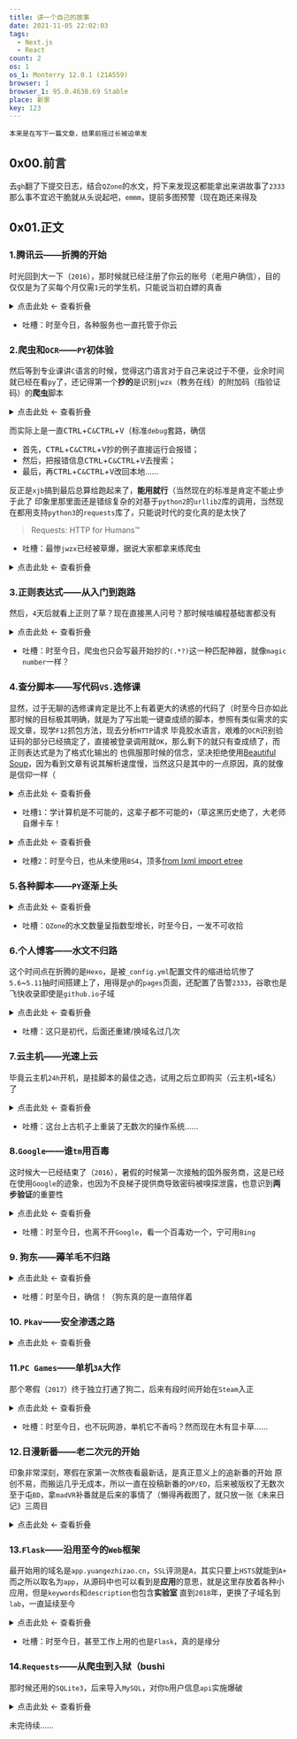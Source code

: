 ```yaml
---
title: 讲一个自己的故事
date: 2021-11-05 22:02:03
tags:
  - Next.js
  - React
count: 2
os: 1
os_1: Monterry 12.0.1 (21A559)
browser: 1
browser_1: 95.0.4638.69 Stable
place: 新家
key: 123
---
```

    本来是在写下一篇文章，结果前摇过长被迫单发
<!-- more -->
## 0x00.前言
去`gh`翻了下提交日志，结合`QZone`的水文，捋下来发现这都能拿出来讲故事了`2333`
那么事不宜迟干脆就从头说起吧，`emmm`，提前多图预警（现在跑还来得及

## 0x01.正文
### 1.腾讯云——折腾的开始
时光回到大一下（`2016`），那时候就已经注册了你云的账号（老用户确信），目的仅仅是为了买每个月仅需`1`元的学生机，只能说当初白嫖的真香

<details><summary>点击此处 ← 查看折叠</summary>

![2016-01-17 21:42:26](https://i1.yuangezhizao.cn/macOS/20211105223034.png!webp)

</details>

- 吐槽：时至今日，各种服务也一直托管于你云

### 2.爬虫和`OCR`——`PY`初体验
然后等到专业课讲`C`语言的时候，觉得这门语言对于自己来说过于不便，业余时间就已经在看`py`了，还记得第一个**抄的**是识别`jwzx`（教务在线）的附加码（指验证码）的**爬虫**脚本

<details><summary>点击此处 ← 查看折叠</summary>

![第一次的 PY 交易](https://i1.yuangezhizao.cn/macOS/20211105231511.png!webp)

</details>

而实际上是一直<kbd>CTRL</kbd>+<kbd>C</kbd>`&`<kbd>CTRL</kbd>+<kbd>V</kbd>（标准`debug`套路，确信
- 首先，<kbd>CTRL</kbd>+<kbd>C</kbd>`&`<kbd>CTRL</kbd>+<kbd>V</kbd>抄的例子直接运行会报错；
- 然后，把报错信息<kbd>CTRL</kbd>+<kbd>C</kbd>`&`<kbd>CTRL</kbd>+<kbd>V</kbd>去搜索；
- 最后，再<kbd>CTRL</kbd>+<kbd>C</kbd>`&`<kbd>CTRL</kbd>+<kbd>V</kbd>改回本地……

反正是`xjb`搞到最后总算给跑起来了，**能用就行**（当然现在的标准是肯定不能止步于此了
印象里那里面还是错综复杂的对基于`python2`的`urllib2`库的调用，当然现在都用支持`python3`的`requests`库了，只能说时代的变化真的是太快了
> Requests: HTTP for Humans™

- 吐槽：最惨`jwzx`已经被草爆，据说大家都拿来练爬虫

<details><summary>点击此处 ← 查看折叠</summary>

![xs](https://i1.yuangezhizao.cn/macOS/20211106173907.png!webp)

</details>

### 3.正则表达式——从入门到跑路
然后，`4`天后就看上正则了草？现在直接黑人问号？那时候啥编程基础害都没有

<details><summary>点击此处 ← 查看折叠</summary>

![正则表达式](https://i1.yuangezhizao.cn/macOS/20211105231804.png!webp)

</details>

- 吐槽：时至今日，爬虫也只会写最开始抄的`(.*?)`这一种匹配神器，就像`magic number`一样？

### 4.查分脚本——写代码`VS.`选修课
显然，过于无聊的选修课肯定是比不上有着更大的诱惑的代码了（时至今日亦如此
那时候的目标极其明确，就是为了写出能一键查成绩的脚本，参照有类似需求的实现文章，现学`F12`抓包方法，现去分析`HTTP`请求
毕竟胶水语言，艰难的`OCR`识别验证码的部分已经搞定了，直接被登录调用就`OK`，那么剩下的就只有查成绩了，而正则表达式是为了格式化输出的
也佩服那时候的信念，坚决拒绝使用[Beautiful Soup](https://www.crummy.com/software/BeautifulSoup/bs4/doc/)，因为看到文章有说其解析速度慢，当然这只是其中的一点原因，真的就像是信仰一样（

<details><summary>点击此处 ← 查看折叠</summary>

![一键查成绩](https://i1.yuangezhizao.cn/macOS/20211105235237.png!webp)
![后面放到了微信公众号里面，供自己班级同学的使用](https://i1.yuangezhizao.cn/macOS/20211106174150.png!webp)
![一点一点的优化](https://i1.yuangezhizao.cn/macOS/20211106174357.png!webp)
![计划任务](https://i1.yuangezhizao.cn/macOS/20211106174640.png!webp)
![大战 jwzx](https://i1.yuangezhizao.cn/macOS/20211106175210.png!webp)
![黑历史](https://i1.yuangezhizao.cn/macOS/20211106180730.png!webp)

</details>

- 吐槽`1`：学计算机是不可能的，这辈子都不可能的`⬇`（草这黑历史绝了，大老师自爆卡车！

<details><summary>点击此处 ← 查看折叠</summary>

![而计算机要 525](https://i1.yuangezhizao.cn/macOS/20211105230824.png!webp)

</details>

- 吐槽`2`：时至今日，也从未使用`BS4`，顶多[from lxml import etree](https://lxml.de/tutorial.html)

### 5.各种脚本——`PY`逐渐上头

<details><summary>点击此处 ← 查看折叠</summary>

![不是自己干的.jpG](https://i1.yuangezhizao.cn/macOS/20211106005647.png!webp)
![黑历史](https://i1.yuangezhizao.cn/macOS/20211106010436.png!webp)
![黑历史](https://i1.yuangezhizao.cn/macOS/20211106011050.png!webp)

</details>

- 吐槽：`QZone`的水文数量呈指数型增长，时至今日，一发不可收拾

### 6.个人博客——水文不归路
这个时间点在折腾的是`Hexo`，是被`_config.yml`配置文件的缩进给坑惨了
`5.6`~`5.11`抽时间搭建上了，用得是`gh`的`pages`页面，还配置了告警`2333`，谷歌也是飞快收录即使是`github.io`子域

<details><summary>点击此处 ← 查看折叠</summary>

![黑历史](https://i1.yuangezhizao.cn/macOS/20211106011347.png!webp)
![第一篇水文](https://i1.yuangezhizao.cn/macOS/20211106012803.png!webp)
![第一次告警](https://i1.yuangezhizao.cn/macOS/20211106014320.png!webp)
![被索引](https://i1.yuangezhizao.cn/macOS/20211106151010.png!webp)
![后来懒得限制，就又给放开了](https://i1.yuangezhizao.cn/macOS/20211106162122.png!webp)

</details>

- 吐槽：这只是初代，后面还重建/换域名过几次

### 7.云主机——光速上云
毕竟云主机`24h`开机，是挂脚本的最佳之选，试用之后立即购买（云主机`+`域名）了

<details><summary>点击此处 ← 查看折叠</summary>

![试用](https://i1.yuangezhizao.cn/macOS/20211106012349.png!webp)
![付费](https://i1.yuangezhizao.cn/macOS/20211106013229.png!webp)

</details>

- 吐槽：这台上古机子上重装了无数次的操作系统……

### 8.`Google`——谁`tm`用百毒
这时候大一已经结束了（`2016`），暑假的时候第一次接触的国外服务商，这是已经在使用`Google`的迹象，也因为不良梯子提供商导致密码被嗅探泄露，也意识到**两步验证**的重要性

<details><summary>点击此处 ← 查看折叠</summary>

![黑历史](https://i1.yuangezhizao.cn/macOS/20211105230638.png!webp)
![vpncup](https://i1.yuangezhizao.cn/macOS/20211106014541.png!webp)
![有被吓到](https://i1.yuangezhizao.cn/macOS/20211106015806.png!webp)
![公开梯子，不可避免](https://i1.yuangezhizao.cn/macOS/20211106160726.png!webp)
![两步验证](https://i1.yuangezhizao.cn/macOS/20211106160830.png!webp)

</details>

- 吐槽：时至今日，也离不开`Google`，看一个百毒劝一个，宁可用`Bing`

### 9. 狗东——薅羊毛不归路

<details><summary>点击此处 ← 查看折叠</summary>

![怀念那个时代](https://i1.yuangezhizao.cn/macOS/20211106015103.png!webp)
![狗东抽奖](https://i1.yuangezhizao.cn/macOS/20211106171748.png!webp)
![抽中手办](https://i1.yuangezhizao.cn/macOS/20211106172602.png!webp)

</details>

- 吐槽：时至今日，确信！（狗东真的是一直陪伴着

### 10. `Pkav`——安全渗透之路

<details><summary>点击此处 ← 查看折叠</summary>

![尝试爆破](https://i1.yuangezhizao.cn/macOS/20211106020141.png!webp)

</details>

### 11.`PC Games`——单机`3A`大作
那个寒假（`2017`）终于独立打通了狗二，后来有段时间开始在`Steam`入正

<details><summary>点击此处 ← 查看折叠</summary>

![狗二](https://i1.yuangezhizao.cn/macOS/20211106151939.png!webp)
![传送门](https://i1.yuangezhizao.cn/macOS/20211106160218.png!webp)

</details>

- 吐槽：时至今日，也不玩网游，单机它不香吗？然而现在木有显卡草……

### 12.日漫新番——老二次元的开始
印象非常深刻，寒假在家第一次熬夜看最新话，是真正意义上的追新番的开始
原创不易，而搬运几乎无成本，所以一直在投稿新番的`OP/ED`，后来被版权了无数次
至于屯`BD`，拿`madVR`补番就是后来的事情了（懒得再截图了，就只放一张《未来日记》三周目

<details><summary>点击此处 ← 查看折叠</summary>

![HS](https://i1.yuangezhizao.cn/macOS/20211106152251.png!webp)
![OP/ED](https://i1.yuangezhizao.cn/macOS/20211106155153.png!webp)
![各种退回](https://i1.yuangezhizao.cn/macOS/20211106155523.png!webp)
![那时候好看的老番可以看好几遍](https://i1.yuangezhizao.cn/macOS/20211106162657.png!webp)
![233](https://i1.yuangezhizao.cn/macOS/20211106163843.png!webp)
![10w](https://i1.yuangezhizao.cn/macOS/20211106164016.png!webp)
![300](https://i1.yuangezhizao.cn/macOS/20211106164629.png!webp)
![400](https://i1.yuangezhizao.cn/macOS/20211106165050.png!webp)
![500](https://i1.yuangezhizao.cn/macOS/20211106165326.png!webp)
![600+](https://i1.yuangezhizao.cn/macOS/20211106165801.png!webp)
![第一次在 A 站补番](https://i1.yuangezhizao.cn/macOS/20211106170537.png!webp)
![707](https://i1.yuangezhizao.cn/macOS/20211106171306.png!webp)
![888](https://i1.yuangezhizao.cn/macOS/20211106175841.png!webp)
![999](https://i1.yuangezhizao.cn/macOS/20211106183726.png!webp)
![1K](https://i1.yuangezhizao.cn/macOS/20211106183931.png!webp)
![1010](https://i1.yuangezhizao.cn/macOS/20211106184405.png!webp)

</details>

### 13.`Flask`——沿用至今的`Web`框架
最开始用的域名是`app.yuangezhizao.cn`，`SSL`评测是`A`，其实只要上`HSTS`就能到`A+`
而之所以取名为`app`，从源码中也可以看到是**应用**的意思，就是这里存放着各种小应用，但是`keywords`和`description`也包含**实验室**
直到`2018`年，更换了子域名到`lab`，一直延续至今

<details><summary>点击此处 ← 查看折叠</summary>

![SUT Dormitory Cache](https://i1.yuangezhizao.cn/macOS/20211105230113.png!webp)
![TODO](https://i1.yuangezhizao.cn/macOS/20211106163627.png!webp)
![DEBUG](https://i1.yuangezhizao.cn/macOS/20211106164338.png!webp)
![SUTDB](https://i1.yuangezhizao.cn/macOS/20211106164357.png!webp)
![LNUOC](https://i1.yuangezhizao.cn/macOS/20211106165151.png!webp)
![A](https://i1.yuangezhizao.cn/macOS/20211106170053.png!webp)
![app.yuangezhizao.cn](https://i1.yuangezhizao.cn/macOS/20211106170844.png!webp)
![lab.yuangezhizao.cn](https://i1.yuangezhizao.cn/macOS/20211106182709.png!webp)
![全是实验性质的产物](https://i1.yuangezhizao.cn/macOS/20211106183621.png!webp)

</details>

- 吐槽：时至今日，甚至工作上用的也是`Flask`，真的是缘分

### 14.`Requests`——从爬虫到入狱（bushi
那时候还用的`SQLite3`，后来导入`MySQL`，对你`b`用户信息`api`实施爆破

<details><summary>点击此处 ← 查看折叠</summary>

![SQLite3](https://i1.yuangezhizao.cn/macOS/20211106154223.png!webp)
![MySQL](https://i1.yuangezhizao.cn/macOS/20211106154613.png!webp)
![65873864](https://i1.yuangezhizao.cn/macOS/20211106160015.png!webp)
![巨慢的导入流程](https://i1.yuangezhizao.cn/macOS/20211106161337.png!webp)
![黑历史](https://i1.yuangezhizao.cn/macOS/20211106171659.png!webp)

</details>

未完待续……